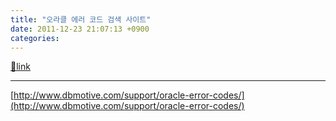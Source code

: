 ```yaml
---
title: "오라클 에러 코드 검색 사이트"
date: 2011-12-23 21:07:13 +0900
categories: 
---
```

[🔗link](http://www.mins01.com/mh/tech/read/748)
***


[http://www.dbmotive.com/support/oracle-error-codes/](http://www.dbmotive.com/support/oracle-error-codes/)
